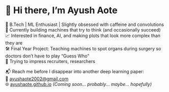 # 👋 Hi there, I’m Ayush Aote

🧠 B.Tech | ML Enthusiast | Slightly obsessed with caffeine and convolutions  
🤖 Currently building machines that try to think (and occasionally succeed)  
📈 Interested in finance, AI, and making plots that look more complex than they are  
🛠️ Final Year Project: Teaching machines to spot organs during surgery so doctors don’t have to play “Guess Who”   
🎯 Trying to impress recruiters, researchers  


📬 Reach me before I disappear into another deep learning paper:  
📧 ayushaote2002@gmail.com  
🌐 [ayushaote.github.io](https://ayushaote.github.io) *(Coming soon... probably... maybe... hopefully)*
